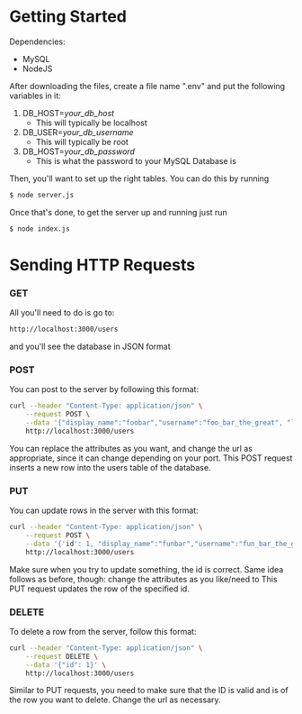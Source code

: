 # Getting Started
Dependencies:
- MySQL
- NodeJS

After downloading the files, create a file name ".env" and put the following variables in it:
1. DB_HOST=*your_db_host*
    - This will typically be localhost
2. DB_USER=*your_db_username*
    - This will typically be root
3. DB_HOST=*your_db_password*
    - This is what the password to your MySQL Database is

Then, you'll want to set up the right tables. You can do this by running
```sh
$ node server.js
```

Once that's done, to get the server up and running just run
```sh
$ node index.js
```
# Sending HTTP Requests

### GET
All you'll need to do is go to:
```sh
http://localhost:3000/users
```
and you'll see the database in JSON format
### POST
You can post to the server by following this format:
```sh
curl --header "Content-Type: application/json" \
    --request POST \
    --data '{"display_name":"foobar","username":"foo_bar_the_great", "latitude": 2, "longitude": 2}' \
    http://localhost:3000/users
```
You can replace the attributes as you want, and change the url as appropriate, since it can change depending on your port.
This POST request inserts a new row into the users table of the database.

### PUT
You can update rows in the server with this format:
```sh
curl --header "Content-Type: application/json" \
    --request POST \
    --data '{'id': 1, "display_name":"funbar","username":"fun_bar_the_great", "latitude": 3, "longitude": 14}' \
    http://localhost:3000/users
```
Make sure when you try to update something, the id is correct. Same idea follows as before, though: change the attributes as you like/need to
This PUT request updates the row of the specified id.

### DELETE
To delete a row from the server, follow this format:
```sh
curl --header "Content-Type: application/json" \
    --request DELETE \
    --data '{"id": 1}' \
    http://localhost:3000/users
```
Similar to PUT requests, you need to make sure that the ID is valid and is of the row you want to delete. Change the url as necessary.
